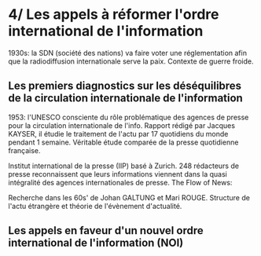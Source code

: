 # 4/ Les appels à réformer l'ordre international de l'information

1930s: la SDN (société des nations) va faire voter une réglementation afin que la radiodiffusion internationale serve la paix. Contexte de guerre froide.

## Les premiers diagnostics sur les déséquilibres de la circulation internationale de l'information

1953: l'UNESCO consciente du rôle problématique des agences de presse pour la circulation internationale de l'info. Rapport rédigé par Jacques KAYSER, il étudie le traitement de l'actu par 17 quotidiens du monde pendant 1 semaine. Véritable étude comparée de la presse quotidienne française.

Institut international de la presse (IIP) basé à Zurich. 248 rédacteurs de presse reconnaissent que leurs informations viennent dans la quasi intégralité des agences internationales de presse.
The Flow of News:

Recherche dans les 60s' de Johan GALTUNG et Mari ROUGE. Structure de l'actu étrangère et théorie de l'évènement d'actualité.

## Les appels en faveur d'un nouvel ordre international de l'information \(NOI\)

